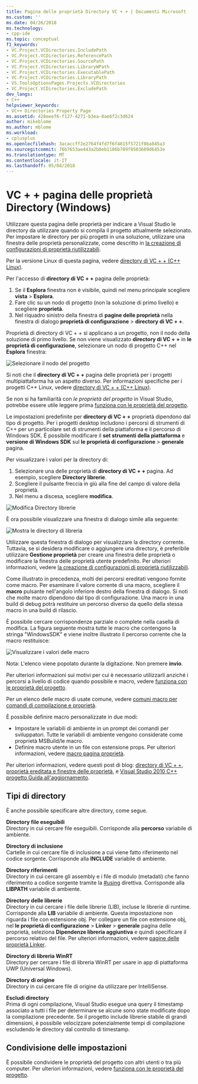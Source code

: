 ```yaml
---
title: Pagina delle proprietà Directory VC + + | Documenti Microsoft
ms.custom: ''
ms.date: 04/26/2018
ms.technology:
- cpp-ide
ms.topic: conceptual
f1_keywords:
- VC.Project.VCDirectories.IncludePath
- VC.Project.VCDirectories.ReferencePath
- VC.Project.VCDirectories.SourcePath
- VC.Project.VCDirectories.LibraryWPath
- VC.Project.VCDirectories.ExecutablePath
- VC.Project.VCDirectories.LibraryPath
- VS.ToolsOptionsPages.Projects.VCDirectories
- VC.Project.VCDirectories.ExcludePath
dev_langs:
- C++
helpviewer_keywords:
- VC++ Directories Property Page
ms.assetid: 428eeef6-f127-4271-b3ea-0ae6f2c3d624
author: mikeblome
ms.author: mblome
ms.workload:
- cplusplus
ms.openlocfilehash: 3acaccff2e2764f4fd7f6f4815f5721f0ba845a3
ms.sourcegitcommit: 76b7653ae443a2b8eb1186b789f8503609d6453e
ms.translationtype: MT
ms.contentlocale: it-IT
ms.lasthandoff: 05/04/2018
---
```

# <a name="vc-directories-property-page-windows"></a>VC + + pagina delle proprietà Directory (Windows)

Utilizzare questa pagina delle proprietà per indicare a Visual Studio le directory da utilizzare quando si compila il progetto attualmente selezionato. Per impostare le directory per più progetti in una soluzione, utilizzare una finestra delle proprietà personalizzate, come descritto in [la creazione di configurazioni di proprietà riutilizzabili](working-with-project-properties.md#bkmkPropertySheets).

Per la versione Linux di questa pagina, vedere [directory di VC + + (C++ Linux)](../linux/prop-pages/directories-linux.md).   

Per l'accesso di **directory di VC + +** pagina delle proprietà:

1. Se il **Esplora** finestra non è visibile, quindi nel menu principale scegliere **vista** > **Esplora**.
1. Fare clic su un nodo di progetto (non la soluzione di primo livello) e scegliere **proprietà**.
1. Nel riquadro sinistro della finestra di **pagine delle proprietà** nella finestra di dialogo **proprietà di configurazione** > **directory di VC + +**.  

Proprietà di directory di VC + + si applicano a un progetto, non il nodo della soluzione di primo livello. Se non viene visualizzato **directory di VC + +** in **le proprietà di configurazione**, selezionare un nodo di progetto C++ nel **Esplora** finestra: 

![Selezionare il nodo del progetto](media/vcppdir.png "selezionare il nodo del progetto per visualizzare le proprietà di directory di VC + +")

Si noti che il **directory di VC + +** pagina delle proprietà per i progetti multipiattaforma ha un aspetto diverso. Per informazioni specifiche per i progetti C++ Linux, vedere [directory di VC + + (C++ Linux)](../linux/prop-pages/directories-linux.md). 
 
Se non si ha familiarità con *le proprietà del progetto* in Visual Studio, potrebbe essere utile leggere prima [funziona con le proprietà del progetto](working-with-project-properties.md). 
 
Le impostazioni predefinite per **directory di VC + +** proprietà dipendono dal tipo di progetto. Per i progetti desktop includono i percorsi di strumenti di C++ per un particolare set di strumenti della piattaforma e il percorso di Windows SDK. È possibile modificare il **set strumenti della piattaforma** e **versione di Windows SDK** sul **le proprietà di configurazione** > **generale** pagina. 

Per visualizzare i valori per la directory di:

1. Selezionare una delle proprietà di **directory di VC + +** pagina. Ad esempio, scegliere **Directory librerie**.
1. Scegliere il pulsante freccia in giù alla fine del campo di valore della proprietà.
1. Nel menu a discesa, scegliere **modifica**.

![Modifica Directory librerie](media/vcppdir_libdir_edit.png "finestra di dialogo per modificare i percorsi di libreria")

È ora possibile visualizzare una finestra di dialogo simile alla seguente: 

![Mostra le directory di libreria](media/vcppdir_libdir.png "finestra di dialogo per aggiungere o rimuovere i percorsi di libreria")

Utilizzare questa finestra di dialogo per visualizzare la directory corrente. Tuttavia, se si desidera modificare o aggiungere una directory, è preferibile utilizzare **Gestione proprietà** per creare una finestra delle proprietà o modificare la finestra delle proprietà utente predefinito. Per ulteriori informazioni, vedere [la creazione di configurazioni di proprietà riutilizzabili](working-with-project-properties.md#bkmkPropertySheets).

Come illustrato in precedenza, molti dei percorsi ereditati vengono fornite come macro.  Per esaminare il valore corrente di una macro, scegliere il **macro** pulsante nell'angolo inferiore destro della finestra di dialogo. Si noti che molte macro dipendono dal tipo di configurazione. Una macro in una build di debug potrà restituire un percorso diverso da quello della stessa macro in una build di rilascio. 

È possibile cercare corrispondenze parziale o complete nella casella di modifica. La figura seguente mostra tutte le macro che contengono la stringa "WindowsSDK" e viene inoltre illustrato il percorso corrente che la macro restituisce:

![Visualizzare i valori delle macro](media/vcppdir_libdir_macros.png "finestra di dialogo per modificare le macro")

Nota: L'elenco viene popolato durante la digitazione. Non premere **invio**.

Per ulteriori informazioni sui motivi per cui è necessario utilizzarli anziché i percorsi a livello di codice quando possibile e macro, vedere [funziona con le proprietà del progetto](../ide/working-with-project-properties.md#bkmkPropertiesVersusMacros). 

Per un elenco delle macro di usate comune, vedere [comuni macro per comandi di compilazione e proprietà](https://docs.microsoft.com/en-us/cpp/ide/common-macros-for-build-commands-and-properties).

È possibile definire macro personalizzate in due modi:
-   Impostare le variabili di ambiente in un prompt dei comandi per sviluppatori. Tutte le variabili di ambiente vengono considerate come proprietà MSBuild/le macro.
-   Definire macro utente in un file con estensione props. Per ulteriori informazioni, vedere [macro pagina proprietà](working-with-project-properties.md#bkmkPropertiesVersusMacros). 

Per ulteriori informazioni, vedere questi post di blog: [directory di VC + +](http://blogs.msdn.com/b/vsproject/archive/2009/07/07/vc-directories.aspx), [proprietà ereditata e finestre delle proprietà](http://blogs.msdn.com/b/vsproject/archive/2009/06/23/inherited-properties-and-property-sheets.aspx), e [Visual Studio 2010 C++ progetto Guida all'aggiornamento](http://blogs.msdn.com/b/vcblog/archive/2010/03/02/visual-studio-2010-c-project-upgrade-guide.aspx).  
  
## <a name="directory-types"></a>Tipi di directory

È anche possibile specificare altre directory, come segue.  
  
**Directory file eseguibili**<br/>
Directory in cui cercare file eseguibili. Corrisponde alla **percorso** variabile di ambiente.

**Directory di inclusione**<br/>
Cartelle in cui cercare file di inclusione a cui viene fatto riferimento nel codice sorgente. Corrisponde alla **INCLUDE** variabile di ambiente.

**Directory riferimenti**<br/>
 Directory in cui cercare gli assembly e i file di modulo (metadati) che fanno riferimento a codice sorgente tramite la [#using](../preprocessor/hash-using-directive-cpp.md) direttiva. Corrisponde alla **LIBPATH** variabile di ambiente.

**Directory delle librerie**<br/>
Directory in cui cercare i file delle librerie (LIB), incluse le librerie di runtime. Corrisponde alla **LIB** variabile di ambiente. Questa impostazione non riguarda i file con estensione obj. Per collegare un file con estensione obj, nel **le proprietà di configurazione** > **Linker** > **generale** pagina delle proprietà, seleziona  **Dipendenze libreria aggiuntiva** e quindi specificare il percorso relativo del file. Per ulteriori informazioni, vedere [pagine delle proprietà Linker](../ide/linker-property-pages.md).

**Directory di libreria WinRT**<br/>
Directory per cercare i file di libreria WinRT per usare in app di piattaforma UWP (Universal Windows). 

**Directory di origine**<br/>
Directory in cui cercare file di origine da utilizzare per IntelliSense.

**Escludi directory**<br/>
Prima di ogni compilazione, Visual Studio esegue una query il timestamp associato a tutti i file per determinare se alcune sono state modificate dopo la compilazione precedente. Se il progetto include librerie stabile di grandi dimensioni, è possibile velocizzare potenzialmente tempi di compilazione escludendo le directory dal controllo di timestamp.

## <a name="sharing-the-settings"></a>Condivisione delle impostazioni

È possibile condividere le proprietà del progetto con altri utenti o tra più computer. Per ulteriori informazioni, vedere [funziona con le proprietà del progetto](../ide/working-with-project-properties.md).
